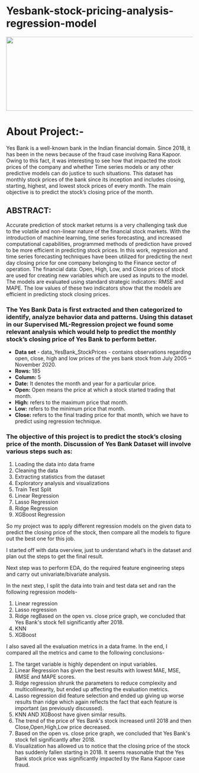 # Yesbank-stock-pricing-analysis-regression-model
<img src="https://upload.wikimedia.org/wikipedia/en/thumb/8/85/Yes_Bank_logo.svg/1200px-Yes_Bank_logo.svg.png" width="600" height="200">
<h1>About Project:-</h1>
Yes Bank is a well-known bank in the Indian financial domain. Since 2018, it has been in the news because of the fraud case involving Rana Kapoor. Owing to this fact, it was interesting to see how that impacted the stock prices of the company and whether Time series models or any other predictive models can do justice to such situations. This dataset has monthly stock prices of the bank since its inception and includes closing, starting, highest, and lowest stock prices of every month. The main objective is to predict the stock’s closing price of the month.

<h2>ABSTRACT:</h2>
Accurate prediction of stock market returns is a very challenging task due to the volatile and non-linear nature of the financial stock markets. With the introduction of machine learning, time series forecasting, and increased computational capabilities, programmed methods of prediction have proved to be more efficient in predicting stock prices.
In this work, regression and time series forecasting techniques have been utilized for predicting the next day closing price for one company belonging to the Finance sector of operation.
The financial data: Open, High, Low, and Close prices of stock are used for creating new variables which are used as inputs to the model.
The models are evaluated using standard strategic indicators: RMSE and MAPE.
The low values of these two indicators show that the models are efficient in predicting stock closing prices.

<h3>The Yes Bank Data is first extracted and then categorized to identify, analyze behavior data and patterns. Using this dataset in our Supervised ML-Regression project we found some relevant analysis which would help to predict the monthly stock’s closing price of Yes Bank to perform better. </h3>

*	**Data set** - data_YesBank_StockPrices - contains observations regarding open, close, high and low prices of the yes bank stock from July 2005 – November 2020.
*	**Rows:** 185 
*	**Column:** 5 
*	**Date:** It denotes the month and year for a particular price. 
*	**Open:** Open means the price at which a stock started trading that month. 
*	**High:** refers to the maximum price that month. 
*	**Low:** refers to the minimum price that month. 
*	**Close:** refers to the final trading price for that month, which we have to predict using regression technique. 

<h3>The objective of this project is to predict the stock’s closing price of the month. Discussion of Yes Bank Dataset will involve various steps such as:</h3> 

1.	Loading the data into data frame 
2.	Cleaning the data 
3.	Extracting statistics from the dataset 
4.	Exploratory analysis and visualizations
5.	Train Test Split 
6.	Linear Regression 
7.	Lasso Regression 
8.	Ridge Regression 
9.	XGBoost Regression 


So my project was to apply different regression models on the given data to predict the closing price of the stock, then compare all the models to figure out the best one for this job. 

I started off with data overview, just to understand what’s in the dataset and plan out the steps to get the final result. 

Next step was to perform EDA, do the required feature engineering steps and carry out univariate/bivariate analysis.

In the next step, I split the data into train and test data set and ran the following regression models-
1.	Linear regression
2.	Lasso regression
3.	Ridge regBased on the open vs. close price graph, we concluded that Yes Bank's stock fell significantly after 2018.
4.	KNN
5.	XGBoost

I also saved all the evaluation metrics in a data frame.
In the end, I compared all the metrics and came to the following conclusions-

1. The target variable is highly dependent on input variables.
2. Linear Regression has given the best results with lowest MAE, MSE, RMSE and MAPE scores.
3. Ridge regression shrunk the parameters to reduce complexity and multicollinearity, but ended up   affecting the evaluation metrics.
4. Lasso regression did feature selection and ended up giving up worse results than ridge which again reflects the fact that each feature is important (as previously discussed).
5. KNN AND XGBoost have given similar results.
6. The trend of the price of Yes Bank's stock increased until 2018 and then Close,Open,High,Low price decreased.
7. Based on the open vs. close price graph, we concluded that Yes Bank's stock fell significantly after 2018.
8. Visualization has allowed us to notice that the closing price of the stock has suddenly fallen starting in 2018. It seems reasonable that the Yes Bank stock price was significantly impacted by the Rana Kapoor case fraud.
